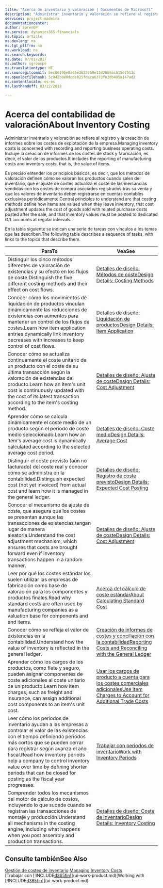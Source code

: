 ```yaml
---
title: "Acerca de inventario y valoración | Documentos de Microsoft"
description: "Administrar inventario y valoración se refiere al registro y la creación de informes sobre los costes de explotación de la empresa. Incluye la creación de informes de los costes de stock y fabricación, es decir, el valor de los productos."
services: project-madeira
documentationcenter: 
author: SorenGP
ms.service: dynamics365-financials
ms.topic: article
ms.devlang: na
ms.tgt_pltfrm: na
ms.workload: na
ms.search.keywords: 
ms.date: 07/01/2017
ms.author: sgroespe
ms.translationtype: HT
ms.sourcegitcommit: bec0619be0a65e3625759e13d2866ac615d7513c
ms.openlocfilehash: 5c942b0e0dcdc025fdeca6373fe30b485a147ad2
ms.contentlocale: es-es
ms.lasthandoff: 03/22/2018

---
```

# <a name="about-inventory-costing"></a><span data-ttu-id="35836-104">Acerca del contabilidad de valoración</span><span class="sxs-lookup"><span data-stu-id="35836-104">About Inventory Costing</span></span>
<span data-ttu-id="35836-105">Administrar inventario y valoración se refiere al registro y la creación de informes sobre los costes de explotación de la empresa.</span><span class="sxs-lookup"><span data-stu-id="35836-105">Managing inventory costs is concerned with recording and reporting business operating costs.</span></span> <span data-ttu-id="35836-106">Incluye la creación de informes de los costes de stock y fabricación, es decir, el valor de los productos.</span><span class="sxs-lookup"><span data-stu-id="35836-106">It includes the reporting of manufacturing costs and inventory costs, that is, the value of items.</span></span>  

 <span data-ttu-id="35836-107">Es preciso entender los principios básicos, es decir, que los métodos de valoración definen cómo se valoran los productos cuando salen del inventario, que el ajuste de costes actualiza el coste de las mercancías vendidas con los costes de compra asociados registrados tras su venta y que los valores de inventario deben registrarse en cuentas contables exclusivas periódicamente.</span><span class="sxs-lookup"><span data-stu-id="35836-107">Central principles to understand are that costing methods define how items are valued when they leave inventory, that cost adjustment updates the cost of goods sold with related purchase costs posted after the sale, and that inventory values must be posted to dedicated G/L accounts at regular intervals.</span></span>  

 <span data-ttu-id="35836-108">En la tabla siguiente se indican una serie de tareas con vínculos a los temas que las describen.</span><span class="sxs-lookup"><span data-stu-id="35836-108">The following table describes a sequence of tasks, with links to the topics that describe them.</span></span>   

|<span data-ttu-id="35836-109">**Para**</span><span class="sxs-lookup"><span data-stu-id="35836-109">**To**</span></span>|<span data-ttu-id="35836-110">**Vea**</span><span class="sxs-lookup"><span data-stu-id="35836-110">**See**</span></span>|  
|------------|-------------|  
|<span data-ttu-id="35836-111">Distinguir los cinco métodos diferentes de valoración de existencias y su efecto en los flujos de coste.</span><span class="sxs-lookup"><span data-stu-id="35836-111">Distinguish the five different costing methods and their effect on cost flows.</span></span>|[<span data-ttu-id="35836-112">Detalles de diseño: Métodos de coste</span><span class="sxs-lookup"><span data-stu-id="35836-112">Design Details: Costing Methods</span></span>](design-details-costing-methods.md)|  
|<span data-ttu-id="35836-113">Conocer cómo los movimientos de liquidación de productos vinculan dinámicamente las reducciones de existencias con aumentos para mantener un control de los flujos de costes.</span><span class="sxs-lookup"><span data-stu-id="35836-113">Learn how item application entries dynamically link inventory decreases with increases to keep control of cost flows.</span></span>|[<span data-ttu-id="35836-114">Detalles de diseño: Liquidación de productos</span><span class="sxs-lookup"><span data-stu-id="35836-114">Design Details: Item Application</span></span>](design-details-item-application.md)|  
|<span data-ttu-id="35836-115">Conocer cómo se actualiza continuamente el coste unitario de un producto con el coste de su última transacción según la valoración de existencias del producto.</span><span class="sxs-lookup"><span data-stu-id="35836-115">Learn how an item's unit cost is continuously updated with the cost of its latest transaction according to the item's costing method.</span></span>|[<span data-ttu-id="35836-116">Detalles de diseño: Ajuste de coste</span><span class="sxs-lookup"><span data-stu-id="35836-116">Design Details: Cost Adjustment</span></span>](design-details-cost-adjustment.md)|  
|<span data-ttu-id="35836-117">Aprender cómo se calcula dinámicamente el coste medio de un producto según el periodo de coste medio seleccionado.</span><span class="sxs-lookup"><span data-stu-id="35836-117">Learn how an item's average cost is dynamically calculated according to the selected average cost period.</span></span>|[<span data-ttu-id="35836-118">Detalles de diseño: Coste medio</span><span class="sxs-lookup"><span data-stu-id="35836-118">Design Details: Average Cost</span></span>](design-details-average-cost.md)|  
|<span data-ttu-id="35836-119">Distinguir el coste previsto (aún no facturado) del coste real y conocer cómo se administra en la contabilidad.</span><span class="sxs-lookup"><span data-stu-id="35836-119">Distinguish expected cost (not yet invoiced) from actual cost and learn how it is managed in the general ledger.</span></span>|[<span data-ttu-id="35836-120">Detalles de diseño: Registro de coste previsto</span><span class="sxs-lookup"><span data-stu-id="35836-120">Design Details: Expected Cost Posting</span></span>](design-details-expected-cost-posting.md)|  
|<span data-ttu-id="35836-121">Conocer el mecanismo de ajuste de coste, que asegura que los costes se presentan aunque las transacciones de existencias tengan lugar de manera aleatoria.</span><span class="sxs-lookup"><span data-stu-id="35836-121">Understand the cost adjustment mechanism, which ensures that costs are brought forward even if inventory transactions happen in a random manner.</span></span>|[<span data-ttu-id="35836-122">Detalles de diseño: Ajuste de coste</span><span class="sxs-lookup"><span data-stu-id="35836-122">Design Details: Cost Adjustment</span></span>](design-details-cost-adjustment.md)|  
|<span data-ttu-id="35836-123">Leer por qué los costes estándar los suelen utilizar las empresas de fabricación como base de valoración para los componentes y productos finales.</span><span class="sxs-lookup"><span data-stu-id="35836-123">Read why standard costs are often used by manufacturing companies as a valuation base for components and end items.</span></span>|[<span data-ttu-id="35836-124">Acerca del cálculo de coste estándar</span><span class="sxs-lookup"><span data-stu-id="35836-124">About Calculating Standard Cost</span></span>](finance-about-calculating-standard-cost.md)|  
|<span data-ttu-id="35836-125">Conocer cómo se refleja el valor de existencias en la contabilidad.</span><span class="sxs-lookup"><span data-stu-id="35836-125">Understand how the value of inventory is reflected in the general ledger.</span></span>|[<span data-ttu-id="35836-126">Creación de informes de costes y conciliación con la contabilidad</span><span class="sxs-lookup"><span data-stu-id="35836-126">Reporting Costs and Reconciling with the General Ledger</span></span>](finance-report-costs-and-reconcile-with-the-general-ledger.md)|  
|<span data-ttu-id="35836-127">Aprender cómo los cargos de los productos, como flete y seguro, pueden asignar componentes de coste adicionales al coste unitario de un producto.</span><span class="sxs-lookup"><span data-stu-id="35836-127">Learn how item charges, such as freight and insurance, can assign additional cost components to an item's unit cost.</span></span>|[<span data-ttu-id="35836-128">Usar los cargos de producto a cuenta para los costes comerciales adicionales</span><span class="sxs-lookup"><span data-stu-id="35836-128">Use Item Charges to Account for Additional Trade Costs</span></span>](payables-how-assign-item-charges.md)|  
|<span data-ttu-id="35836-129">Leer cómo los periodos de inventario ayudan a las empresas a controlar el valor de las existencias con el tiempo definiendo periodos más cortos que se pueden cerrar para registrar según avanza el año fiscal.</span><span class="sxs-lookup"><span data-stu-id="35836-129">Read how inventory periods help a company to control inventory value over time by defining shorter periods that can be closed for posting as the fiscal year progresses.</span></span>|[<span data-ttu-id="35836-130">Trabajar con periodos de inventario</span><span class="sxs-lookup"><span data-stu-id="35836-130">Work with Inventory Periods</span></span>](finance-how-to-work-with-inventory-periods.md)|  
|<span data-ttu-id="35836-131">Comprender todos los mecanismos del motor de cálculo de costos, incluyendo lo que sucede cuando se registran las transacciones de montaje y producción.</span><span class="sxs-lookup"><span data-stu-id="35836-131">Understand all mechanisms in the costing engine, including what happens when you post assembly and production transactions.</span></span>|[<span data-ttu-id="35836-132">Detalles de diseño: Coste de inventario</span><span class="sxs-lookup"><span data-stu-id="35836-132">Design Details: Inventory Costing</span></span>](design-details-inventory-costing.md)|

## <a name="see-also"></a><span data-ttu-id="35836-133">Consulte también</span><span class="sxs-lookup"><span data-stu-id="35836-133">See Also</span></span>
<span data-ttu-id="35836-134">[Gestión de costes de inventario](finance-manage-inventory-costs.md)  </span><span class="sxs-lookup"><span data-stu-id="35836-134">[Managing Inventory Costs](finance-manage-inventory-costs.md)  </span></span>  
<span data-ttu-id="35836-135">[Trabajar con [!INCLUDE[d365fin](includes/d365fin_md.md)]](ui-work-product.md)</span><span class="sxs-lookup"><span data-stu-id="35836-135">[Working with [!INCLUDE[d365fin](includes/d365fin_md.md)]](ui-work-product.md)</span></span>


